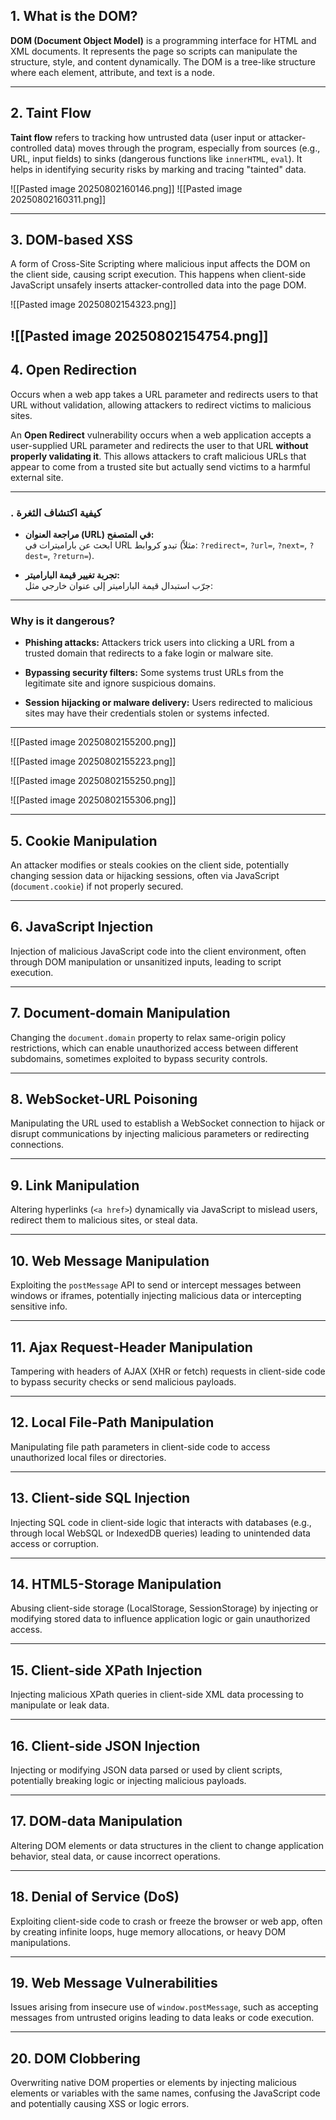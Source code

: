 ## 1. What is the DOM?

**DOM (Document Object Model)** is a programming interface for HTML and XML documents. It represents the page so scripts can manipulate the structure, style, and content dynamically. The DOM is a tree-like structure where each element, attribute, and text is a node.

---

## 2. Taint Flow

**Taint flow** refers to tracking how untrusted data (user input or attacker-controlled data) moves through the program, especially from sources (e.g., URL, input fields) to sinks (dangerous functions like `innerHTML`, `eval`). It helps in identifying security risks by marking and tracing "tainted" data.

![[Pasted image 20250802160146.png]]
![[Pasted image 20250802160311.png]]




---

## 3. DOM-based XSS

A form of Cross-Site Scripting where malicious input affects the DOM on the client side, causing script execution. This happens when client-side JavaScript unsafely inserts attacker-controlled data into the page DOM.

![[Pasted image 20250802154323.png]]

![[Pasted image 20250802154754.png]]
---

## 4. Open Redirection

Occurs when a web app takes a URL parameter and redirects users to that URL without validation, allowing attackers to redirect victims to malicious sites.

An **Open Redirect** vulnerability occurs when a web application accepts a user-supplied URL parameter and redirects the user to that URL **without properly validating it**. This allows attackers to craft malicious URLs that appear to come from a trusted site but actually send victims to a harmful external site.


---
### . **كيفية اكتشاف الثغرة**

- **مراجعة العنوان (URL) في المتصفح:**  
    ابحث عن باراميترات في URL تبدو كروابط (مثلاً: `?redirect=`, `?url=`, `?next=`, `?dest=`, `?return=`).
    
- **تجربة تغيير قيمة الباراميتر:**  
    جرّب استبدال قيمة الباراميتر إلى عنوان خارجي مثل:
    
---

### Why is it dangerous?

- **Phishing attacks:** Attackers trick users into clicking a URL from a trusted domain that redirects to a fake login or malware site.
    
- **Bypassing security filters:** Some systems trust URLs from the legitimate site and ignore suspicious domains.
    
- **Session hijacking or malware delivery:** Users redirected to malicious sites may have their credentials stolen or systems infected.

--- 
![[Pasted image 20250802155200.png]]

![[Pasted image 20250802155223.png]]

![[Pasted image 20250802155250.png]]

![[Pasted image 20250802155306.png]]

---
## 5. Cookie Manipulation

An attacker modifies or steals cookies on the client side, potentially changing session data or hijacking sessions, often via JavaScript (`document.cookie`) if not properly secured.

---

## 6. JavaScript Injection

Injection of malicious JavaScript code into the client environment, often through DOM manipulation or unsanitized inputs, leading to script execution.

---

## 7. Document-domain Manipulation

Changing the `document.domain` property to relax same-origin policy restrictions, which can enable unauthorized access between different subdomains, sometimes exploited to bypass security controls.

---

## 8. WebSocket-URL Poisoning

Manipulating the URL used to establish a WebSocket connection to hijack or disrupt communications by injecting malicious parameters or redirecting connections.

---

## 9. Link Manipulation

Altering hyperlinks (`<a href>`) dynamically via JavaScript to mislead users, redirect them to malicious sites, or steal data.

---

## 10. Web Message Manipulation

Exploiting the `postMessage` API to send or intercept messages between windows or iframes, potentially injecting malicious data or intercepting sensitive info.

---

## 11. Ajax Request-Header Manipulation

Tampering with headers of AJAX (XHR or fetch) requests in client-side code to bypass security checks or send malicious payloads.

---

## 12. Local File-Path Manipulation

Manipulating file path parameters in client-side code to access unauthorized local files or directories.

---

## 13. Client-side SQL Injection

Injecting SQL code in client-side logic that interacts with databases (e.g., through local WebSQL or IndexedDB queries) leading to unintended data access or corruption.

---

## 14. HTML5-Storage Manipulation

Abusing client-side storage (LocalStorage, SessionStorage) by injecting or modifying stored data to influence application logic or gain unauthorized access.

---

## 15. Client-side XPath Injection

Injecting malicious XPath queries in client-side XML data processing to manipulate or leak data.

---

## 16. Client-side JSON Injection

Injecting or modifying JSON data parsed or used by client scripts, potentially breaking logic or injecting malicious payloads.

---

## 17. DOM-data Manipulation

Altering DOM elements or data structures in the client to change application behavior, steal data, or cause incorrect operations.

---

## 18. Denial of Service (DoS)

Exploiting client-side code to crash or freeze the browser or web app, often by creating infinite loops, huge memory allocations, or heavy DOM manipulations.

---

## 19. Web Message Vulnerabilities

Issues arising from insecure use of `window.postMessage`, such as accepting messages from untrusted origins leading to data leaks or code execution.

---

## 20. DOM Clobbering

Overwriting native DOM properties or elements by injecting malicious elements or variables with the same names, confusing the JavaScript code and potentially causing XSS or logic errors.

